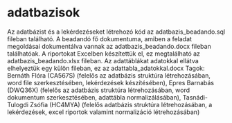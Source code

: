 # adatbazisok
Az adatbázist és a lekérdezéseket létrehozó kód az adatbazis_beadando.sql fileban található.
A beadandó fő dokumentuma, amiben a feladat megoldásai dokumentálva vannak az adatbazis_beadando.docx fileban találhatóak.
A riportokat Excelben készítettük el, ez megtalálható az adatbazis_beadando.xlsx fileban.
Az adattáblákat adatokkal ellátva elhelyeztük egy külön fileban, ez az adattabla_adatokkal.docx
Tagok: Bernáth Flóra (CA567S) (felelős az adatbázis struktúra létrehozásában, word file szerkesztésében, lekérdezések készítésében), Epres Barnabás (DWQ36X) (felelős az adatbázis struktúra létrehozásában, word dokumentum szerkesztésében, adattábla normalizálásában), Tasnádi-Tulogdi Zsófia (HC4MYA) (felelős adatbázis struktúra létrehozásában, a lekérdezések, excel riportok valamint normalizáció létrehozásában)
